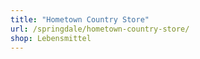 ```yaml
---
title: "Hometown Country Store"
url: /springdale/hometown-country-store/
shop: Lebensmittel
---
```

